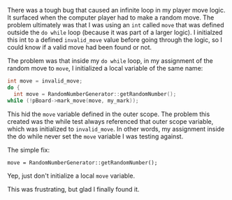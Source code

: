 There was a tough bug that caused an infinite loop in my player move logic. It surfaced when the computer player had to make a random move. The problem ultimately was that I was using an `int` called `move` that was defined outside the `do while` loop (because it was part of a larger logic). I initialzed this int to a defined `invalid_move` value before going through the logic, so I could know if a valid move had been found or not.

The problem was that inside my `do while` loop, in my assignment of the random move to `move`, I initialized a local variable of the same name:

```c++
int move = invalid_move;
do {
  int move = RandomNumberGenerator::getRandomNumber();
while (!pBoard->mark_move(move, my_mark));
```

This hid the `move` variable defined in the outer scope. The problem this created was the while test always referenced that outer scope variable, which was initialized to `invalid_move`. In other words, my assignment inside the do while never set the `move` variable I was testing against.

The simple fix:

`move = RandomNumberGenerator::getRandomNumber();`

Yep, just don't initialize a local `move` variable.

This was frustrating, but glad I finally found it.
